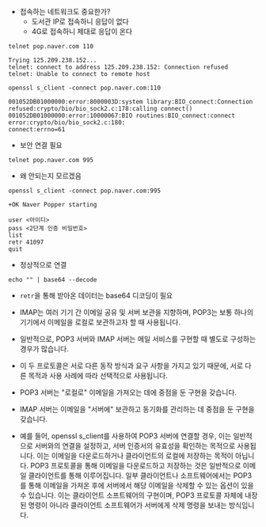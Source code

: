 - 접속하는 네트워크도 중요한가?
	- 도서관 IP로 접속하니 응답이 없다
	- 4G로 접속하니 제대로 응답이 온다

```shell
telnet pop.naver.com 110

Trying 125.209.238.152...
telnet: connect to address 125.209.238.152: Connection refused
telnet: Unable to connect to remote host

openssl s_client -connect pop.naver.com:110

001052DB01000000:error:8000003D:system library:BIO_connect:Connection refused:crypto/bio/bio_sock2.c:178:calling connect()
001052DB01000000:error:10000067:BIO routines:BIO_connect:connect error:crypto/bio/bio_sock2.c:180:
connect:errno=61
```
- 보안 연결 필요
```shell
telnet pop.naver.com 995
```
- 왜 안되는지 모르겠음

```shell
openssl s_client -connect pop.naver.com:995

+OK Naver Popper starting
```

```shell
user <아이디>
pass <2단계 인증 비밀번호>
list
retr 41097
quit
```
- 정상적으로 연결

```shell
echo "" | base64 --decode
```
- `retr`을 통해 받아온 데이터는 base64 디코딩이 필요

- IMAP는 여러 기기 간 이메일 공유 및 서버 보관을 지향하며, POP3는 보통 하나의 기기에서 이메일을 로컬로 보관하고자 할 때 사용됩니다.
- 일반적으로, POP3 서버와 IMAP 서버는 메일 서비스를 구현할 때 별도로 구성하는 경우가 많습니다.
- 이 두 프로토콜은 서로 다른 동작 방식과 요구 사항을 가지고 있기 때문에, 서로 다른 목적과 사용 사례에 따라 선택적으로 사용됩니다.

- POP3 서버는 "로컬로" 이메일을 가져오는 데에 중점을 둔 구현을 갖습니다.
- IMAP 서버는 이메일을 "서버에" 보관하고 동기화를 관리하는 데 중점을 둔 구현을 갖습니다.

- 예를 들어, openssl s_client를 사용하여 POP3 서버에 연결할 경우, 이는 일반적으로 서버와의 연결을 설정하고, 서버 인증서의 유효성을 확인하는 목적으로 사용됩니다. 이는 이메일을 다운로드하거나 클라이언트의 로컬에 저장하는 목적이 아닙니다. POP3 프로토콜을 통해 이메일을 다운로드하고 저장하는 것은 일반적으로 이메일 클라이언트를 통해 이루어집니다. 일부 클라이언트나 소프트웨어에서는 POP3를 통해 이메일을 가져온 후에 서버에서 해당 이메일을 삭제할 수 있는 옵션이 있을 수 있습니다. 이는 클라이언트 소프트웨어의 구현이며, POP3 프로토콜 자체에 내장된 명령이 아니라 클라이언트 소프트웨어가 서버에게 삭제 명령을 보내는 방식입니다.

